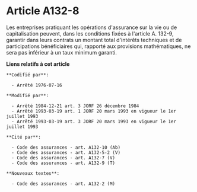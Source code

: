 # Article A132-8

Les entreprises pratiquant les opérations d'assurance sur la vie ou de capitalisation peuvent, dans les conditions fixées à
l'article A. 132-9, garantir dans leurs contrats un montant total d'intérêts techniques et de participations bénéficiaires
qui, rapporté aux provisions mathématiques, ne sera pas inférieur à un taux minimum garanti.

**Liens relatifs à cet article**

	**Codifié par**:

	  - Arrêté 1976-07-16

	**Modifié par**:

	  - Arrêté 1984-12-21 art. 3 JORF 26 décembre 1984
	  - Arrêté 1993-03-19 art. 1 JORF 20 mars 1993 en vigueur le 1er juillet 1993
	  - Arrêté 1993-03-19 art. 3 JORF 20 mars 1993 en vigueur le 1er juillet 1993

	**Cité par**:

	  - Code des assurances - art. A132-10 (Ab)
	  - Code des assurances - art. A132-5-2 (V)
	  - Code des assurances - art. A132-7 (V)
	  - Code des assurances - art. A132-9 (T)

	**Nouveaux textes**:

	  - Code des assurances - art. A132-2 (M)
